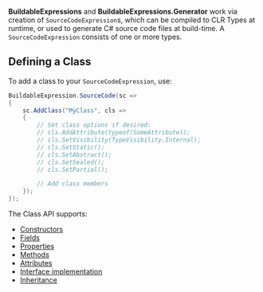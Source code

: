 **BuildableExpressions** and **BuildableExpressions.Generator** work via creation of 
`SourceCodeExpression`s, which can be compiled to CLR Types at runtime, or used to generate C# source
code files at build-time. A `SourceCodeExpression` consists of one or more types.

## Defining a Class

To add a class to your `SourceCodeExpression`, use:

```csharp
BuildableExpression.SourceCode(sc =>
{
    sc.AddClass("MyClass", cls =>
    {
        // Set class options if desired:
        // cls.AddAttribute(typeof(SomeAttribute));
        // cls.SetVisibility(TypeVisibility.Internal);
        // cls.SetStatic();
        // cls.SetAbstract();
        // cls.SetSealed();
        // cls.SetPartial();

        // Add class members
    });
});
```

The Class API supports:

- [Constructors](/api/Building-Constructors)
- [Fields](/api/Building-Fields)
- [Properties](/api/Building-Properties)
- [Methods](/api/Building-Methods)
- [Attributes](/api/Building-Attributes)
- [Interface implementation](/api/Implementing-Interfaces)
- [Inheritance](/api/Implementing-Inheritance)